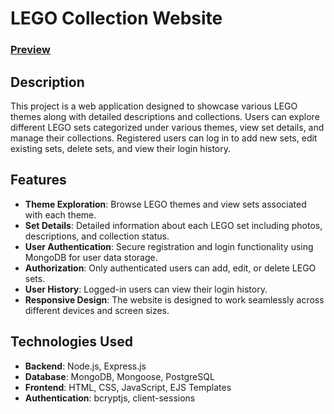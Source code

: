 # LEGO Collection Website

### [Preview](https://lego-collection-hheg52hn9-ayush-dobiwalas-projects.vercel.app/)

## Description

This project is a web application designed to showcase various LEGO themes along with detailed descriptions and collections. Users can explore different LEGO sets categorized under various themes, view set details, and manage their collections. Registered users can log in to add new sets, edit existing sets, delete sets, and view their login history.

## Features

- **Theme Exploration**: Browse LEGO themes and view sets associated with each theme.
- **Set Details**: Detailed information about each LEGO set including photos, descriptions, and collection status.
- **User Authentication**: Secure registration and login functionality using MongoDB for user data storage.
- **Authorization**: Only authenticated users can add, edit, or delete LEGO sets.
- **User History**: Logged-in users can view their login history.
- **Responsive Design**: The website is designed to work seamlessly across different devices and screen sizes.

## Technologies Used

- **Backend**: Node.js, Express.js
- **Database**: MongoDB, Mongoose, PostgreSQL
- **Frontend**: HTML, CSS, JavaScript, EJS Templates
- **Authentication**: bcryptjs, client-sessions
